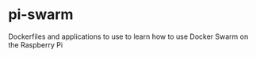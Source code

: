 # pi-swarm
Dockerfiles and applications to use to learn how to use Docker Swarm on the Raspberry Pi
